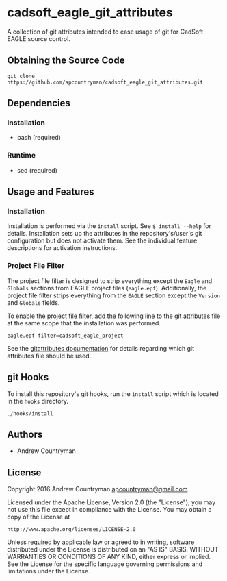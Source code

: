 # cadsoft_eagle_git_attributes
A collection of git attributes intended to ease usage of git for CadSoft EAGLE source
control.

## Obtaining the Source Code
```
git clone https://github.com/apcountryman/cadsoft_eagle_git_attributes.git
```

## Dependencies

### Installation
- bash (required)

### Runtime
- sed (required)

## Usage and Features

### Installation
Installation is performed via the `install` script. See `$ install --help` for details.
Installation sets up the attributes in the repository's/user's git configuration but does
not activate them. See the individual feature descriptions for activation instructions.

### Project File Filter
The project file filter is designed to strip everything except the `Eagle` and `Globals`
sections from EAGLE project files (`eagle.epf`). Additionally, the project file filter
strips everything from the `EAGLE` section except the `Version` and `Globals` fields.

To enable the project file filter, add the following line to the git attributes file at
the same scope that the installation was performed.
```
eagle.epf filter=cadsoft_eagle_project
```
See the
[gitattributes documentation](https://git-scm.com/docs/gitattributes#_description) for
details regarding which git attributes file should be used.

## git Hooks
To install this repository's git hooks, run the `install` script which is located in the
`hooks` directory.
```
./hooks/install
```

## Authors
- Andrew Countryman

## License
Copyright 2016 Andrew Countryman <apcountryman@gmail.com>

Licensed under the Apache License, Version 2.0 (the "License"); you may not use this file
except in compliance with the License. You may obtain a copy of the License at

    http://www.apache.org/licenses/LICENSE-2.0

Unless required by applicable law or agreed to in writing, software distributed under the
License is distributed on an "AS IS" BASIS, WITHOUT WARRANTIES OR CONDITIONS OF ANY KIND,
either express or implied. See the License for the specific language governing
permissions and limitations under the License.
